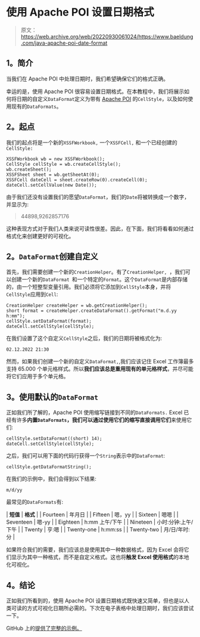 # 使用 Apache POI 设置日期格式

> 原文：<https://web.archive.org/web/20220930061024/https://www.baeldung.com/java-apache-poi-date-format>

## **1。简介**

当我们在 Apache POI 中处理日期时，我们希望确保它们的格式正确。

幸运的是，使用 Apache POI 很容易设置日期格式。在本教程中，我们将展示如何将日期的自定义`DataFormat`定义为带有 [Apache POI](/web/20221212045748/https://www.baeldung.com/java-microsoft-excel) 的`CellStyle`，以及如何使用现有的`DataFormats`。

## **2。起点**

我们的起点将是一个新的`XSSFWorkbook,` 一个`XSSFCell,` 和一个已经创建的`CellStyle:`

```
XSSFWorkbook wb = new XSSFWorkbook();
CellStyle cellStyle = wb.createCellStyle();
wb.createSheet();
XSSFSheet sheet = wb.getSheetAt(0);
XSSFCell dateCell = sheet.createRow(0).createCell(0);
dateCell.setCellValue(new Date());
```

由于我们还没有设置我们的愿望`DataFormat`，我们的`Date`将被转换成一个数字，并显示为:

> 44898,9262857176

这种表现方式对于我们人类来说可读性很差。因此，在下面，我们将看看如何通过格式化来创建更好的可视化。

## **2。`DataFormat`创建自定义**

首先，我们需要创建一个新的`CreationHelper`。有了`CreationHelper, `，我们可以创建一个新的`DataFormat `和一个特定的`Format`。这个`DataFormat`是内部存储的，由一个短整型变量引用。我们必须将它添加到`CellStyle`本身，并将`CellStyle`应用到`Cell`:

```
CreationHelper createHelper = wb.getCreationHelper();
short format = createHelper.createDataFormat().getFormat("m.d.yy h:mm");
cellStyle.setDataFormat(format);
dateCell.setCellStyle(cellStyle);
```

在我们设置了这个自定义`CellStyle`之后，我们的日期将被格式化为:

```
02.12.2022 21:30
```

然而，如果我们创建一个新的自定义`DataFormat,`,我们应该记住 Excel 工作簿最多支持 65.000 个单元格样式。所以**我们应该总是重用现有的单元格样式**，并尽可能将它们应用于多个单元格。

## **3。使用默认的`DataFormat`**

正如我们所了解的，Apache POI 使用缩写链接到不同的`DataFormats.` Excel 已经有许多**内置`DataFormats`，我们可以通过使用它们的缩写直接调用它们**来使用它们:

```
cellStyle.setDataFormat((short) 14);
dateCell.setCellStyle(cellStyle);
```

之后，我们可以用下面的代码行获得一个`String`表示中的`DataFormat`:

```
cellStyle.getDataFormatString();
```

在我们的示例中，我们会得到以下结果:

```
m/d/yy
```

最常见的`DataFormats`有:

| **短值** | **格式** |
| Fourteen | 年月日 |
| Fifteen | 嗯，yy |
| Sixteen | 嗯嗯 |
| Seventeen | 嗯-yy |
| Eighteen | h:mm 上午/下午 |
| Nineteen | 小时:分钟:上午/下午 |
| Twenty | 亨:嗯 |
| Twenty-one | h:mm:ss |
| Twenty-two | 月/日/年时:分 |

如果符合我们的需要，我们应该总是使用其中一种数据格式，因为 Excel 会将它们显示为其中一种格式，而不是自定义格式。这也将**触发 Excel 使用格式**的本地化可视化。

## **4。结论**

正如我们所看到的，使用 Apache POI 设置日期格式既快速又简单，但也是以人类可读的方式可视化日期所必需的。下次在电子表格中处理日期时，我们应该尝试一下。

GitHub 上的[提供了完整的示例。](https://web.archive.org/web/20221212045748/https://github.com/eugenp/tutorials/tree/master/apache-poi-2)